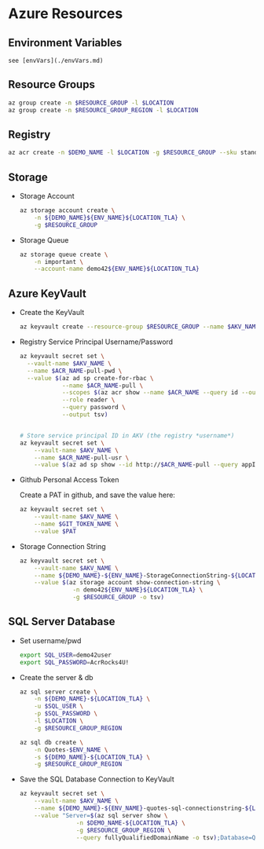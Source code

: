 # Azure Resources
## Environment Variables
    see [envVars](./envVars.md)
## Resource Groups
```sh
az group create -n $RESOURCE_GROUP -l $LOCATION
az group create -n $RESOURCE_GROUP_REGION -l $LOCATION
```

## Registry

```sh
az acr create -n $DEMO_NAME -l $LOCATION -g $RESOURCE_GROUP --sku standard
```

## Storage
- Storage Account
    ```sh
    az storage account create \
        -n ${DEMO_NAME}${ENV_NAME}${LOCATION_TLA} \
        -g $RESOURCE_GROUP
    ```

- Storage Queue
    ```sh
    az storage queue create \
        -n important \
        --account-name demo42${ENV_NAME}${LOCATION_TLA}
    ```

## Azure KeyVault
- Create the KeyVault
    ```sh
    az keyvault create --resource-group $RESOURCE_GROUP --name $AKV_NAME
    ```
- Registry Service Principal Username/Password
    ```sh
    az keyvault secret set \
      --vault-name $AKV_NAME \
      --name $ACR_NAME-pull-pwd \
      --value $(az ad sp create-for-rbac \
                --name $ACR_NAME-pull \
                --scopes $(az acr show --name $ACR_NAME --query id --output tsv) \
                --role reader \
                --query password \
                --output tsv)


    # Store service principal ID in AKV (the registry *username*)
    az keyvault secret set \
        --vault-name $AKV_NAME \
        --name $ACR_NAME-pull-usr \
        --value $(az ad sp show --id http://$ACR_NAME-pull --query appId --output tsv)
    ```

- Github Personal Access Token
    
    Create a PAT in github, and save the value here:
    ```sh
    az keyvault secret set \
        --vault-name $AKV_NAME \
        --name $GIT_TOKEN_NAME \
        --value $PAT
    ```

- Storage Connection String
    ```sh
    az keyvault secret set \
        --vault-name $AKV_NAME \
        --name ${DEMO_NAME}-${ENV_NAME}-StorageConnectionString-${LOCATION_TLA} \
        --value $(az storage account show-connection-string \
                   -n demo42${ENV_NAME}${LOCATION_TLA} \
                   -g $RESOURCE_GROUP -o tsv)
    ```

## SQL Server Database
- Set username/pwd
    ```sh
    export SQL_USER=demo42user
    export SQL_PASSWORD=AcrRocks4U!
    ```
- Create the server & db
    ```sh
    az sql server create \
        -n ${DEMO_NAME}-${LOCATION_TLA} \
        -u $SQL_USER \
        -p $SQL_PASSWORD \
        -l $LOCATION \
        -g $RESOURCE_GROUP_REGION

    az sql db create \
        -n Quotes-$ENV_NAME \
        -s ${DEMO_NAME}-${LOCATION_TLA} \
        -g $RESOURCE_GROUP_REGION
    ```

- Save the SQL Database Connection to KeyVault
    ```sh
    az keyvault secret set \
        --vault-name $AKV_NAME \
        --name ${DEMO_NAME}-${ENV_NAME}-quotes-sql-connectionstring-${LOCATION_TLA} \
        --value "Server=$(az sql server show \
                    -n $DEMO_NAME-${LOCATION_TLA} \
                    -g $RESOURCE_GROUP_REGION \
                    --query fullyQualifiedDomainName -o tsv);Database=Quotes-$ENV_NAME;User=${SQL_USER};Password=${SQL_PASSWORD};"




